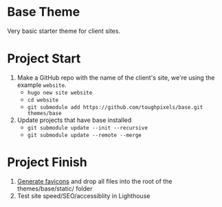 # Base Theme

Very basic starter theme for client sites.

# Project Start

1. Make a GitHub repo with the name of the client's site, we're using the example `website`.
    * `hugo new site website`    
    * `cd website`
    * `git submodule add https://github.com/toughpixels/base.git themes/base`
1. Update projects that have base installed
   * `git submodule update --init --recursive`
   * `git submodule update --remote --merge`


# Project Finish

1. [Generate favicons](https://favicon.io/favicon-generator/) and drop all files into the root of the themes/base/static/ folder
2. Test site speed/SEO/accessiblity in Lighthouse
